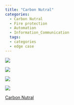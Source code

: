 ```yaml
---
title: "Carbon Nutral"
categories:
  - Carbon Nutral
  - Fire protection
  - Automation
  - Information_Communication
  tags:
  - categories
  - edge case
---
```



<a href="https://blog.naver.com/PostList.nhn?blogId=seastory9&from=postList&categoryNo=194"><img src="https://seastory.github.io/YYtech/assets/images/A_00.jpg">

<a href="https://blog.naver.com/PostList.nhn?blogId=seastory9&from=postList&categoryNo=194"><img src="https://seastory.github.io/YYtech/assets/images/A_01.jpg">

<a href="https://blog.naver.com/PostList.nhn?blogId=seastory9&from=postList&categoryNo=194"><img src="https://seastory.github.io/YYtech/assets/images/A_02.jpg">

<a href="https://blog.naver.com/PostList.nhn?blogId=seastory9&from=postList&categoryNo=194"><img src="https://seastory.github.io/YYtech/assets/images/A_03.jpg">

<a href="https://blog.naver.com/PostList.nhn?blogId=seastory9&from=postList&categoryNo=194"> Carbon Nutral
